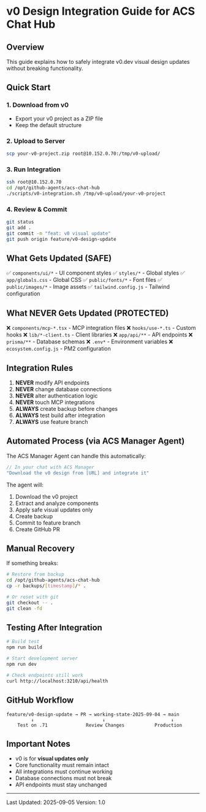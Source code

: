 # v0 Design Integration Guide for ACS Chat Hub

## Overview
This guide explains how to safely integrate v0.dev visual design updates without breaking functionality.

## Quick Start

### 1. Download from v0
- Export your v0 project as a ZIP file
- Keep the default structure

### 2. Upload to Server
```bash
scp your-v0-project.zip root@10.152.0.70:/tmp/v0-upload/
```

### 3. Run Integration
```bash
ssh root@10.152.0.70
cd /opt/github-agents/acs-chat-hub
./scripts/v0-integration.sh /tmp/v0-upload/your-v0-project
```

### 4. Review & Commit
```bash
git status
git add .
git commit -m "feat: v0 visual update"
git push origin feature/v0-design-update
```

## What Gets Updated (SAFE)
✅ `components/ui/*` - UI component styles
✅ `styles/*` - Global styles
✅ `app/globals.css` - Global CSS
✅ `public/fonts/*` - Font files
✅ `public/images/*` - Image assets
✅ `tailwind.config.js` - Tailwind configuration

## What NEVER Gets Updated (PROTECTED)
❌ `components/mcp-*.tsx` - MCP integration files
❌ `hooks/use-*.ts` - Custom hooks
❌ `lib/*-client.ts` - Client libraries
❌ `app/api/**` - API endpoints
❌ `prisma/**` - Database schemas
❌ `.env*` - Environment variables
❌ `ecosystem.config.js` - PM2 configuration

## Integration Rules
1. **NEVER** modify API endpoints
2. **NEVER** change database connections
3. **NEVER** alter authentication logic
4. **NEVER** touch MCP integrations
5. **ALWAYS** create backup before changes
6. **ALWAYS** test build after integration
7. **ALWAYS** use feature branch

## Automated Process (via ACS Manager Agent)
The ACS Manager Agent can handle this automatically:

```javascript
// In your chat with ACS Manager
"Download the v0 design from [URL] and integrate it"
```

The agent will:
1. Download the v0 project
2. Extract and analyze components
3. Apply safe visual updates only
4. Create backup
5. Commit to feature branch
6. Create GitHub PR

## Manual Recovery
If something breaks:

```bash
# Restore from backup
cd /opt/github-agents/acs-chat-hub
cp -r backups/[timestamp]/* .

# Or reset with git
git checkout -- .
git clean -fd
```

## Testing After Integration
```bash
# Build test
npm run build

# Start development server
npm run dev

# Check endpoints still work
curl http://localhost:3210/api/health
```

## GitHub Workflow
```
feature/v0-design-update → PR → working-state-2025-09-04 → main
         ↓                         ↓                        ↓
    Test on .71              Review Changes           Production
```

## Important Notes
- v0 is for **visual updates only**
- Core functionality must remain intact
- All integrations must continue working
- Database connections must not break
- API endpoints must stay unchanged

---
Last Updated: 2025-09-05
Version: 1.0
